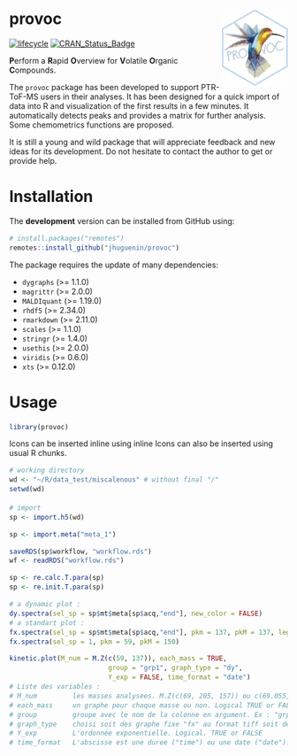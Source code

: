 
<!-- README.md is generated from README.Rmd. Please edit that file -->

# provoc <a href='https://github.com/JHuguenin/provoc'><img src='img/imgfile.png' align="right" height="138" /></a>

<!-- badges: start -->
<!-- [![R-CMD-check](https://github.com/JHuguenin/provoc/workflows/R-CMD-check/badge.svg)](https://github.com/JHuguenin/provoc/actions) -->
<!-- [![R build status](https://github.com/JHuguenin/provoc/workflows/R-CMD-check/badge.svg)](https://github.com/mitchelloharawild/icons/actions?workflow=R-CMD-check) -->

[![lifecycle](https://img.shields.io/badge/lifecycle-experimental-orange.svg)](https://www.tidyverse.org/lifecycle/#experimental)
[![CRAN\_Status\_Badge](http://www.r-pkg.org/badges/version/provoc)](https://cran.r-project.org/package=provoc)
<!-- [![Coverage status](https://codecov.io/gh/mitchelloharawild/icons/branch/master/graph/badge.svg)](https://codecov.io/gh/mitchelloharawild/icon?branch=master) -->

<!-- badges: end -->

**P**erform a **R**apid **O**verview for **V**olatile **O**rganic
**C**ompounds.

The `provoc` package has been developed to support PTR-ToF-MS users in
their analyses. It has been designed for a quick import of data into R
and visualization of the first results in a few minutes. It
automatically detects peaks and provides a matrix for further analysis.
Some chemometrics functions are proposed.

It is still a young and wild package that will appreciate feedback and
new ideas for its development. Do not hesitate to contact the author to
get or provide help.

# Installation

The **development** version can be installed from GitHub using:

``` r
# install.packages("remotes")
remotes::install_github("jhuguenin/provoc")
```

The package requires the update of many dependencies:

-   `dygraphs` (&gt;= 1.1.0)  
-   `magrittr` (&gt;= 2.0.0)  
-   `MALDIquant` (&gt;= 1.19.0)  
-   `rhdf5` (&gt;= 2.34.0)  
-   `rmarkdown` (&gt;= 2.11.0)  
-   `scales` (&gt;= 1.1.0)  
-   `stringr` (&gt;= 1.4.0)  
-   `usethis` (&gt;= 2.0.0)  
-   `viridis` (&gt;= 0.6.0)  
-   `xts` (&gt;= 0.12.0)

# Usage

``` r
library(provoc)
```

Icons can be inserted inline using inline Icons can also be inserted
using usual R chunks.

``` r
# working directory
wd <- "~/R/data_test/miscalenous" # without final "/"
setwd(wd)

# import
sp <- import.h5(wd)
```

``` r
sp <- import.meta("meta_1")
```

``` r
saveRDS(sp$workflow, "workflow.rds")
wf <- readRDS("workflow.rds")
```

``` r
sp <- re.calc.T.para(sp)
sp <- re.init.T.para(sp)
```

``` r
# a dynamic plot :
dy.spectra(sel_sp = sp$mt$meta[sp$acq,"end"], new_color = FALSE)
# a standart plot :
fx.spectra(sel_sp = sp$mt$meta[sp$acq,"end"], pkm = 137, pkM = 137, leg = "l")
fx.spectra(sel_sp = 1, pkm = 59, pkM = 150)
```

``` r
kinetic.plot(M_num = M.Z(c(59, 137)), each_mass = TRUE,
                         group = "grp1", graph_type = "dy",
                         Y_exp = FALSE, time_format = "date")
# Liste des variables :
# M_num         les masses analysees. M.Z(c(69, 205, 157)) ou c(69.055, 205.158, 157.021)
# each_mass     un graphe pour chaque masse ou non. Logical TRUE or FALSE
# group         groupe avec le nom de la colonne en argument. Ex : "grp1". Or FALSE
# graph_type    choisi soit des graphe fixe "fx" au format tiff soit des graphe dynamique "dy" au format html
# Y_exp         L'ordonnée exponentielle. Logical. TRUE or FALSE
# time_format   L'abscisse est une duree ("time") ou une date ("date").
```
